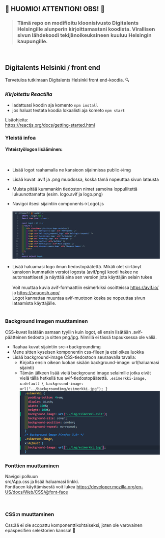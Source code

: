 ## 📌 **HUOMIO! ATTENTION! OBS!** 📌

> ### Tämä repo on modifioitu kloonisivusto Digitalents Helsingille alunperin kirjoittamastani koodista. Virallisen sivun lähdekoodi tekijänoikeuksineen kuuluu Helsingin kaupungille.

<br>

## Digitalents Helsinki / front end

Tervetuloa tutkimaan Digitalents Helsinki front end-koodia. 🔍 <br>

### _Kirjoitettu Reactilla_

- ladattuasi koodin aja komento `npm install`
- jos haluat testata koodia lokaalisti aja kometo `npm start`

Lisäohjeita:
<br>
https://reactjs.org/docs/getting-started.html

### **Yleistä infoa**

#### Yhteistyölogon lisääminen:

<br>

- Lisää logot raahamalla ne kansioon sijainnissa public->img
- Lisää kuvat .avif ja .png muodossa, koska tämä nopeuttaa sivun latausta
- Muista pitää kummankin tiedoston nimet samoina loppuliitettä lukuunottamatta (esim. logo.avif ja logo.png)
- Navigoi itsesi sijaintiin components->Logot.js
  <br>
  <br>
  ![Logojen sijainti](/src/backgroundimg/ohjekuva.png)

- Lisää haluamasi logo ilman tiedostopäätettä. Mikäli olet siirtänyt kansioon kummatkin versiot logosta (avif/png) koodi hakee ne automaattisesti ja näyttää aina sen version jota käyttäjän selain tukee
  <br>
  <br>
  Voit muuttaa kuvia avif-formaattiin esimerkiksi osoitteissa https://avif.io/ ja https://squoosh.app/
  <br>
  Logot kannattaa muuntaa avif-muotoon koska se nopeuttaa sivun lataamista käyttäjälle.
  <br>
  <br>

### Background imagen muuttaminen

CSS-kuvat lisätään samaan tyyliin kuin logot, eli ensin lisätään .avif-päätteinen tiedosto ja sitten png/jpg. Nimillä ei tässä tapauksessa ole väliä.

- Raahaa kuvat sijaintiin src->backgroundimg
- Mene sitten kyseisen komponentin css-fileen ja etsi oikea luokka
- Lisää background-image CSS-tiedostoon seuraavalla tavalla:
  - Kirjoita ensin oikean luokan sisään background-image: url(haluamasi sijainti)
  - Tämän jälkeen lisää vielä background image selaimille jotka eivät vielä tällä hetkellä tue avif-tiedostopäätettä.
    `.esimerkki-image, x:default { background-image: url("../backgroundimg/esimerkki.jpg"); }`</br>
    ![css backgroundin lisääminen](/src/backgroundimg/ohjekuva-background-img.png)

### Fonttien muuttaminen

Navigoi polkuun <br>
src/App.css
ja lisää haluamasi linkki. <br>
Fontfacen käyttämisestä voit lukea https://developer.mozilla.org/en-US/docs/Web/CSS/@font-face

<br>

### CSS:n muuttaminen

Css:ää ei ole scopattu komponenttikohtaiseksi, joten ole varovainen epäspesifien selektorien kanssa! 🛑
